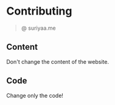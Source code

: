 # Contributing

  > @ suriyaa.me

## Content
Don't change the content of the website.

## Code
Change only the code!
